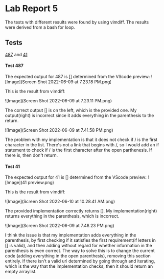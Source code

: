 # Lab Report 5


The tests with different results were found by using vimdiff. 
The results were derived from a bash for loop.


## Tests
[487](https://github.com/nidhidhamnani/markdown-parser/blob/main/test-files/487.md) and
[41](https://github.com/anhongalk/markdown-parser-1/blob/main/test-files/41.md)


#### Test 487

The expected output for 487 is [] determined from the VScode preview:
![Image](Screen Shot 2022-06-09 at 7.23.18 PM.png)


This is the result from vimdiff:

![Image](Screen Shot 2022-06-09 at 7.23.11 PM.png)

The correct output [] is on the left, which is the provided one.
My output(right) is incorrect since it adds everything in the parenthesis to the return.

![Image](Screen Shot 2022-06-09 at 7.41.58 PM.png)

The problem with my implementation is that it does not check if / is the first character in the list.
There's not a link that begins with /, so I would add an if statement to check if / is the first character after the open parthenesis.
If there is, then don't return.


#### Test 41

The expected output for 41 is [] determined from the VScode preview:
![Image](41 preview.png)

This is the result from vimdiff:

![Image](Screen Shot 2022-06-10 at 10.28.41 AM.png)

The provided implementation correctly returns [].
My implementation(right) returns everything in the parenthesis, which is incorrect.

![Image](Screen Shot 2022-06-09 at 7.48.23 PM.png)

I think the issue is that my implementation adds everything in the parenthesis, by first
checking if it satisfies the first requirement(if letters in [] is valid), and then adding without regard for whether information in the parenthesis is even correct. 
The way to solve this
is to change the current code (adding everything in the open parenthesis), removing this section entirely. If there isn't a valid url determined by going through and iterating, which
is the way that the implementation checks, then it should return an empty arraylist.



